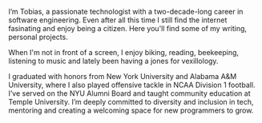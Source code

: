 I’m Tobias, a passionate technologist with a two-decade-long career in software engineering. Even after all this time I still find the internet fasinating and enjoy being a citizen. Here you'll find some of my writing, personal projects.

When I'm not in front of a screen, I enjoy biking, reading, beekeeping, listening to music and lately been having a jones for vexillology.

I graduated with honors from New York University and Alabama A&M University, where I also played offensive tackle in NCAA Division 1 football. I’ve served on the NYU Alumni Board and taught community education at Temple University. I’m deeply committed to diversity and inclusion in tech, mentoring and creating a welcoming space for new programmers to grow.